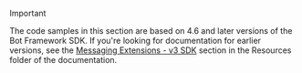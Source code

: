 > [!Important]
> The code samples in this section are based on 4.6 and later versions of the Bot Framework SDK. If you're looking for documentation for earlier versions, see the [Messaging Extensions - v3 SDK](~/resources/messaging-extension-v3/messaging-extensions-overview) section in the Resources folder of the documentation.

